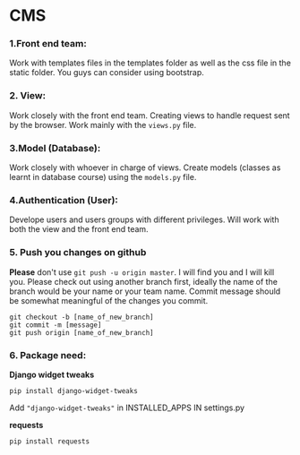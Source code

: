 # CMS




### 1.Front end team:
Work with templates files in the templates folder as well as the css file in the static folder. You guys can consider using bootstrap.

### 2. View:
Work closely with the front end team. Creating views to handle request sent by the browser. Work mainly with the ``views.py`` file.

### 3.Model (Database):
Work closely with whoever in charge of views. Create models (classes as learnt in database course) using the ``models.py`` file.

### 4.Authentication (User):
Develope users and users groups with different privileges. Will work with both the view and the front end team.

### 5. Push you changes on github
**Please** don't use ``git push -u origin master``. I will find you and I will kill you. Please check out using another branch first, ideally the name of the branch would be your name or your team name. Commit message should be somewhat meaningful of the changes you commit.

	git checkout -b [name_of_new_branch] 
	git commit -m [message]
	git push origin [name_of_new_branch]
	
### 6. Package need:
**Django widget tweaks**

	pip install django-widget-tweaks
	
Add ``"django-widget-tweaks"`` in INSTALLED_APPS IN settings.py

**requests**

	pip install requests
